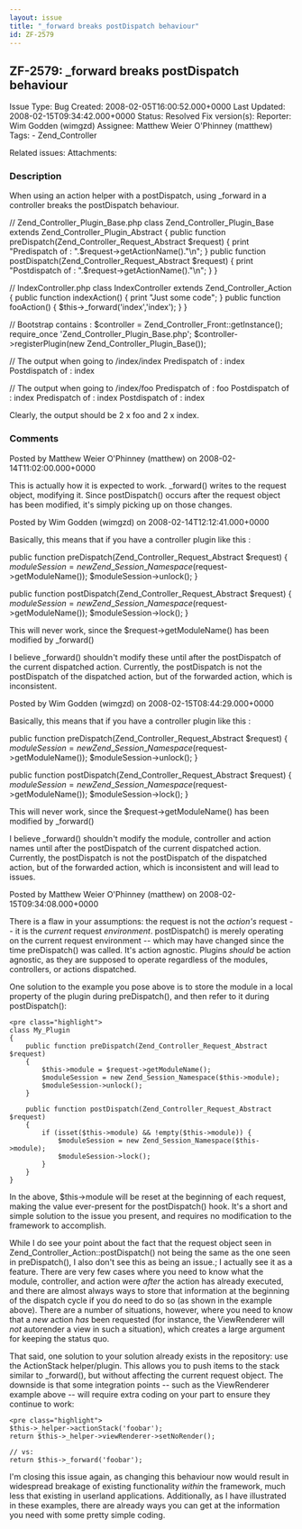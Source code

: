 ```yaml
---
layout: issue
title: "_forward breaks postDispatch behaviour"
id: ZF-2579
---
```


ZF-2579: \_forward breaks postDispatch behaviour
------------------------------------------------

 Issue Type: Bug Created: 2008-02-05T16:00:52.000+0000 Last Updated: 2008-02-15T09:34:42.000+0000 Status: Resolved Fix version(s): 
 Reporter:  Wim Godden (wimgzd)  Assignee:  Matthew Weier O'Phinney (matthew)  Tags: - Zend\_Controller
 
 Related issues: 
 Attachments: 
### Description

When using an action helper with a postDispatch, using \_forward in a controller breaks the postDispatch behaviour.

// Zend\_Controller\_Plugin\_Base.php class Zend\_Controller\_Plugin\_Base extends Zend\_Controller\_Plugin\_Abstract { public function preDispatch(Zend\_Controller\_Request\_Abstract $request) { print "Predispatch of : ".$request->getActionName()."\\n"; } public function postDispatch(Zend\_Controller\_Request\_Abstract $request) { print "Postdispatch of : ".$request->getActionName()."\\n"; } }

// IndexController.php class IndexController extends Zend\_Controller\_Action { public function indexAction() { print "Just some code"; } public function fooAction() { $this->\_forward('index','index'); } }

// Bootstrap contains : $controller = Zend\_Controller\_Front::getInstance(); require\_once 'Zend\_Controller\_Plugin\_Base.php'; $controller->registerPlugin(new Zend\_Controller\_Plugin\_Base());

// The output when going to /index/index Predispatch of : index Postdispatch of : index

// The output when going to /index/foo Predispatch of : foo Postdispatch of : index Predispatch of : index Postdispatch of : index

Clearly, the output should be 2 x foo and 2 x index.

 

 

### Comments

Posted by Matthew Weier O'Phinney (matthew) on 2008-02-14T11:02:00.000+0000

This is actually how it is expected to work. \_forward() writes to the request object, modifying it. Since postDispatch() occurs after the request object has been modified, it's simply picking up on those changes.

 

 

Posted by Wim Godden (wimgzd) on 2008-02-14T12:12:41.000+0000

Basically, this means that if you have a controller plugin like this :

public function preDispatch(Zend\_Controller\_Request\_Abstract $request) { $moduleSession = new Zend\_Session\_Namespace($request->getModuleName()); $moduleSession->unlock(); }

public function postDispatch(Zend\_Controller\_Request\_Abstract $request) { $moduleSession = new Zend\_Session\_Namespace($request->getModuleName()); $moduleSession->lock(); }

This will never work, since the $request->getModuleName() has been modified by \_forward()

I believe \_forward() shouldn't modify these until after the postDispatch of the current dispatched action. Currently, the postDispatch is not the postDispatch of the dispatched action, but of the forwarded action, which is inconsistent.

 

 

Posted by Wim Godden (wimgzd) on 2008-02-15T08:44:29.000+0000

Basically, this means that if you have a controller plugin like this :

public function preDispatch(Zend\_Controller\_Request\_Abstract $request) { $moduleSession = new Zend\_Session\_Namespace($request->getModuleName()); $moduleSession->unlock(); }

public function postDispatch(Zend\_Controller\_Request\_Abstract $request) { $moduleSession = new Zend\_Session\_Namespace($request->getModuleName()); $moduleSession->lock(); }

This will never work, since the $request->getModuleName() has been modified by \_forward()

I believe \_forward() shouldn't modify the module, controller and action names until after the postDispatch of the current dispatched action. Currently, the postDispatch is not the postDispatch of the dispatched action, but of the forwarded action, which is inconsistent and will lead to issues.

 

 

Posted by Matthew Weier O'Phinney (matthew) on 2008-02-15T09:34:08.000+0000

There is a flaw in your assumptions: the request is not the _action's_ request -- it is the _current_ request _environment_. postDispatch() is merely operating on the current request environment -- which may have changed since the time preDispatch() was called. It's action agnostic. Plugins _should_ be action agnostic, as they are supposed to operate regardless of the modules, controllers, or actions dispatched.

One solution to the example you pose above is to store the module in a local property of the plugin during preDispatch(), and then refer to it during postDispatch():

 
    <pre class="highlight">
    class My_Plugin
    {
        public function preDispatch(Zend_Controller_Request_Abstract $request)
        {
            $this->module = $request->getModuleName();
            $moduleSession = new Zend_Session_Namespace($this->module);
            $moduleSession->unlock();
        }
    
        public function postDispatch(Zend_Controller_Request_Abstract $request)
        {
            if (isset($this->module) && !empty($this->module)) {
                $moduleSession = new Zend_Session_Namespace($this->module);
                $moduleSession->lock();
            }
        }
    }


In the above, $this->module will be reset at the beginning of each request, making the value ever-present for the postDispatch() hook. It's a short and simple solution to the issue you present, and requires no modification to the framework to accomplish.

While I do see your point about the fact that the request object seen in Zend\_Controller\_Action::postDispatch() not being the same as the one seen in preDispatch(), I also don't see this as being an issue.; I actually see it as a feature. There are very few cases where you need to know what the module, controller, and action were _after_ the action has already executed, and there are almost always ways to store that information at the beginning of the dispatch cycle if you do need to do so (as shown in the example above). There are a number of situations, however, where you need to know that a _new_ action _has_ been requested (for instance, the ViewRenderer will _not_ autorender a view in such a situation), which creates a large argument for keeping the status quo.

That said, one solution to your solution already exists in the repository: use the ActionStack helper/plugin. This allows you to push items to the stack similar to \_forward(), but without affecting the current request object. The downside is that some integration points -- such as the ViewRenderer example above -- will require extra coding on your part to ensure they continue to work:

 
    <pre class="highlight">
    $this->_helper->actionStack('foobar');
    return $this->_helper->viewRenderer->setNoRender();
    
    // vs:
    return $this->_forward('foobar');


I'm closing this issue again, as changing this behaviour now would result in widespread breakage of existing functionality _within_ the framework, much less that existing in userland applications. Additionally, as I have illustrated in these examples, there are already ways you can get at the information you need with some pretty simple coding.

 

 